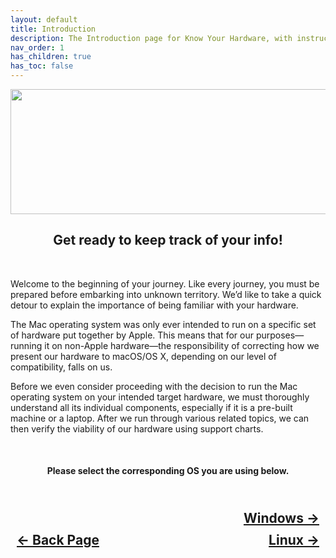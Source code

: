 ```yaml
---
layout: default
title: Introduction
description: The Introduction page for Know Your Hardware, with instructions for common Operating Systems on obtaining such information.
nav_order: 1
has_children: true
has_toc: false
---
```


<style>
  .navigation-container {
    display: flex;
    justify-content: space-between;
    align-items: center;
    width: 100%;
  }
  
  .nav-button {
    margin: 10px;
  }

  .windows-next-button-container {
    text-align: right;
  }

  .windows-next-button {
    margin: 10px;
    top: 0px;
    bottom: 0px;
    left: 0px;
    right: 0px;
  }
</style>

<p align="center">
  <img width="650" height="200" src="../../../assets/Header-KnowYourHardware.png">
</p>

<h2 align="center">Get ready to keep track of your info!</h2>
<br>

Welcome to the beginning of your journey. Like every journey, you must be prepared before embarking into unknown territory. We’d like to take a quick detour to explain the importance of being familiar with your hardware.

The Mac operating system was only ever intended to run on a specific set of hardware put together by Apple. This means that for our purposes—running it on non-Apple hardware—the responsibility of correcting how we present our hardware to macOS/OS X, depending on our level of compatibility, falls on us.

Before we even consider proceeding with the decision to run the Mac operating system on your intended target hardware, we must thoroughly understand all its individual components, especially if it is a pre-built machine or a laptop. After we run through various related topics, we can then verify the viability of our hardware using support charts.

<br>
<h4 align="center">Please select the corresponding OS you are using below.</h4>

<h2 align="center">
  <br>
  <div class="windows-next-button-container">
  <a class="windows-next-button" href="../01-Windows/index/">Windows &rarr;</a>
  </div>
  <div class="navigation-container">
    <a class="nav-button" href="../../../docs/01-WelcomeArea/05-Instructs.html">&larr; Back Page</a>
    <a class="nav-button" href="../02-Linux/index/">Linux &rarr;</a>
  </div>
  <br>
</h2>
